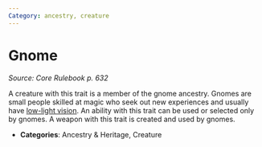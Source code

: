 ```yaml
---
Category: ancestry, creature
---
```

# Gnome  
*Source: Core Rulebook p. 632*  

A creature with this trait is a member of the gnome ancestry. Gnomes are small people skilled at magic who seek out new experiences and usually have [low-light vision](../abilities/low-light-vision.md). An ability with this trait can be used or selected only by gnomes. A weapon with this trait is created and used by gnomes.

- **Categories**: Ancestry & Heritage, Creature